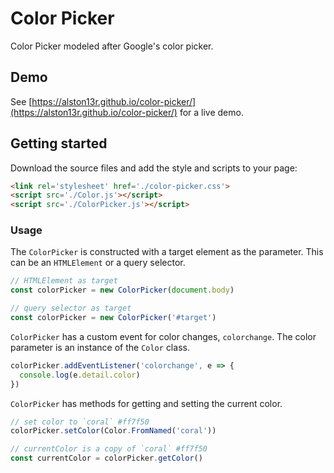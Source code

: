 # Color Picker
Color Picker modeled after Google's color picker.

## Demo
See [https://alston13r.github.io/color-picker/](https://alston13r.github.io/color-picker/) for a live demo.

## Getting started
Download the source files and add the style and scripts to your page:
```html
<link rel='stylesheet' href='./color-picker.css'>
<script src='./Color.js'></script>
<script src='./ColorPicker.js'></script>
```
### Usage
The `ColorPicker` is constructed with a target element as the parameter. This can be an `HTMLElement` or a query selector.

```javascript
// HTMLElement as target
const colorPicker = new ColorPicker(document.body)

// query selector as target
const colorPicker = new ColorPicker('#target')
```

`ColorPicker` has a custom event for color changes, `colorchange`. The color parameter is an instance of the `Color` class.

```javascript
colorPicker.addEventListener('colorchange', e => {
  console.log(e.detail.color)
})
```

`ColorPicker` has methods for getting and setting the current color.

```javascript
// set color to `coral` #ff7f50
colorPicker.setColor(Color.FromNamed('coral'))

// currentColor is a copy of `coral` #ff7f50
const currentColor = colorPicker.getColor()
```